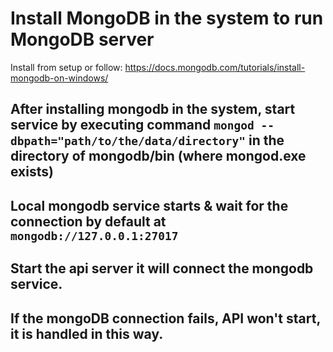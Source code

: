 # Install MongoDB in the system to run MongoDB server

Install from setup or follow:
https://docs.mongodb.com/tutorials/install-mongodb-on-windows/

## After installing mongodb in the system, start service by executing command  `mongod --dbpath="path/to/the/data/directory"` in the directory of mongodb/bin (where mongod.exe exists)

## Local mongodb service starts & wait for the connection by default at `mongodb://127.0.0.1:27017` 

## Start the api server it will connect the mongodb service.


## If the mongoDB connection fails, API won't start, it is handled in this way.
